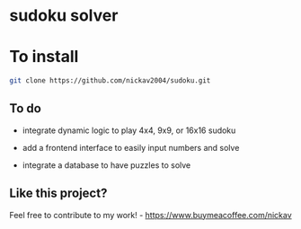 # sudoku solver 

# To install

```bash 
git clone https://github.com/nickav2004/sudoku.git
```

## To do

 - integrate dynamic logic to play 4x4, 9x9, or 16x16 sudoku 

 - add a frontend interface to easily input numbers and solve

 - integrate a database to have puzzles to solve


## Like this project?

Feel free to contribute to my work! - https://www.buymeacoffee.com/nickav